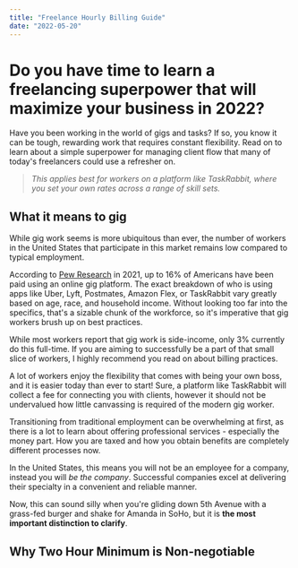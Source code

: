 ```yaml
---
title: "Freelance Hourly Billing Guide"
date: "2022-05-20"
---
```


# Do you have time to learn a freelancing superpower that will maximize your business in 2022?

Have you been working in the world of gigs and tasks? If so, you know it can be tough, rewarding work that requires constant flexibility. Read on to learn about a simple superpower for managing client flow that many of today's freelancers could use a refresher on.

> _This applies best for workers on a platform like TaskRabbit, where you set your own rates across a range of skill sets._

## What it means to gig

While gig work seems is more ubiquitous than ever, the number of workers in the United States that participate in this market remains low compared to typical employment.

According to [Pew Research](https://www.pewresearch.org/internet/2021/12/08/the-state-of-gig-work-in-2021/) in 2021, up to 16% of Americans have been paid using an online gig platform. The exact breakdown of who is using apps like Uber, Lyft, Postmates, Amazon Flex, or TaskRabbit vary greatly based on age, race, and household income. Without looking too far into the specifics, that's a sizable chunk of the workforce, so it's imperative that gig workers brush up on best practices.

While most workers report that gig work is side-income, only 3% currently do this full-time. If you are aiming to successfully be a part of that small slice of workers, I highly recommend you read on about billing practices.

A lot of workers enjoy the flexibility that comes with being your own boss, and it is easier today than ever to start! Sure, a platform like TaskRabbit will collect a fee for connecting you with clients, however it should not be undervalued how little canvassing is required of the modern gig worker.

Transitioning from traditional employment can be overwhelming at first, as there is a lot to learn about offering professional services - especially the money part. How you are taxed and how you obtain benefits are completely different processes now.

In the United States, this means you will not be an employee for a company, instead you will _be the company_. Successful companies excel at delivering their specialty in a convenient and reliable manner.

Now, this can sound silly when you're gliding down 5th Avenue with a grass-fed burger and shake for Amanda in SoHo, but it is **the most important distinction to clarify**.

## Why Two Hour Minimum is Non-negotiable
